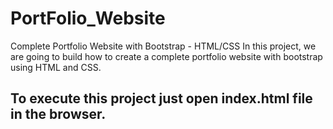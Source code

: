 # PortFolio_Website
Complete Portfolio Website with Bootstrap - HTML/CSS In this project, we are going to  build how to create a complete portfolio website with bootstrap using HTML and CSS.

## To execute this project just open index.html file in the browser.
